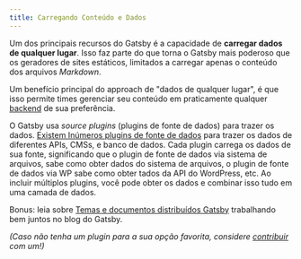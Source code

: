 ```yaml
---
title: Carregando Conteúdo e Dados
---
```


Um dos principais recursos do Gatsby é a capacidade de **carregar dados de qualquer lugar**. Isso faz parte do que torna o Gatsby mais poderoso que os geradores de sites estáticos, limitados a carregar apenas o conteúdo dos arquivos *Markdown*.

Um benefício principal do approach de "dados de qualquer lugar", é que isso permite times gerenciar seu conteúdo em praticamente qualquer [backend](/docs/glossary/#backend) de sua preferência. 

O Gatsby usa *source plugins* (plugins de fonte de dados) para trazer os dados. [Existem Inúmeros plugins de fonte de dados](/plugins/?=gatsby-source) para trazer os dados de diferentes APIs, CMSs, e banco de dados. Cada plugin carrega os dados de sua fonte, significando que o plugin de fonte de dados via sistema de arquivos, sabe como obter dados do sistema de arquivos, o plugin de fonte de dados via WP sabe como obter tados da API do WordPress, etc. Ao incluir múltiplos plugins, você pode obter os dados e combinar isso tudo em uma camada de dados.

Bonus: leia sobre [Temas e documentos distribuídos Gatsby](/blog/2019-07-03-using-themes-for-distributed-docs/) trabalhando bem juntos no blog do Gatsby.

_(Caso não tenha um plugin para a sua opção favorita, considere [contribuir](/docs/creating-plugins) com um!)_

<GuideList slug={props.slug} />
